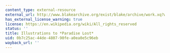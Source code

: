 ```yaml
---
content_type: external-resource
external_url: http://www.blakearchive.org/exist/blake/archive/work.xq?workid=but529&java=yes
has_external_license_warning: true
license: https://en.wikipedia.org/wiki/All_rights_reserved
status: ''
title: Illustrations to *Paradise Lost*
uid: 0b7c25ac-44de-4807-90fe-a0ea0e5c96eb
wayback_url: ''
---
```

